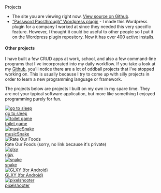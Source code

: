 Projects

*   The site you are viewing right now. [View source on Github](https://github.com/kaeruct/andres.villarreal.co.cr).
*   ["Password Passthrough" Wordpress plugin](https://wordpress.org/plugins/password-passthrough) - I made this Wordpress plugin for a company I worked at since they needed this very specific feature. However, I thought it could be useful to other people so I put it on the Wordpress plugin repository. Now it has over 400 active installs.

#### Other projects

I have built a few CRUD apps at work, school, and also a few command-line programs that I've incorporated into my daily workflow. If you take a look at my [Github](https://github.com/KaeruCT), you'll notice there are a lot of oddball projects that I've stopped working on. This is usually because I try to come up with silly projects in order to learn a new programming language or framework.

The projects below are projects I built on my own in my spare time. They are not your typical software application, but more like something I enjoyed programming purely for fun.

<a class="thumbnail" href="https://kaeruct.github.io/go-to-sleep/">
    <img src="img/gotosleep.png" alt="go to sleep">
    <div>go to sleep</div>
</a>
<a class="thumbnail" href="https://kaeruct.github.io/tt/">
    <img src="img/toiletgame.png" alt="toilet game">
    <div>toilet game</div>
</a>
<a class="thumbnail" href="https://kaeruct.github.io/musicSnake/">
    <img src="img/musicSnake.png" alt="musicSnake">
    <div>musicSnake</div>
</a>
<div class="thumbnail">
    <img src="img/rate-our-foods.png" alt="Rate Our Foods">
    <div>Rate Our Foods (sorry, no link because it's private)</div>
</div>
<a class="thumbnail" href="/showcase/glxy">
    <img src="img/glxy.png" alt="glxy">
    <div>glxy</div>
</a>
<a class="thumbnail" href="/showcase/snake">
    <img src="img/snake.png" alt="snake">
    <div>snake</div>
</a>
<a class="thumbnail" href="https://github.com/KaeruCT/GLXY#glxy">
    <img src="img/glxy-android.png" alt="GLXY (for Android)">
    <div>GLXY (for Android)</div>
</a>
<a class="thumbnail" href="/showcase/pixelshooter">
    <img src="img/pixelshooter.png" alt="pixelshooter">
    <div>pixelshooter</div>
</a>